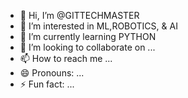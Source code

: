 - 👋 Hi, I’m @GITTECHMASTER
- 👀 I’m interested in ML,ROBOTICS, & AI
- 🌱 I’m currently learning PYTHON
- 💞️ I’m looking to collaborate on ...
- 📫 How to reach me ...
- 😄 Pronouns: ...
- ⚡ Fun fact: ...

<!---
GITTECHMASTER/GITTECHMASTER is a ✨ special ✨ repository because its `README.md` (this file) appears on your GitHub profile.
You can click the Preview link to take a look at your changes.
--->

